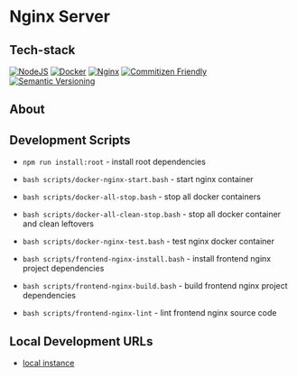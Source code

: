 # Nginx Server

## Tech-stack

[![NodeJS](https://img.shields.io/badge/NodeJS-14.19.1-green)](https://nodejs.org/docs/latest-v14.x/api/)
[![Docker](https://img.shields.io/badge/Docker-20-blue)](https://docs.docker.com/release-notes/)
[![Nginx](https://img.shields.io/badge/Nginx-1.21.6-green)](https://www.nginx.com/)
[![Commitizen Friendly](https://img.shields.io/badge/commitizen-friendly-brightgreen.svg)](http://commitizen.github.io/cz-cli/)
[![Semantic Versioning](https://img.shields.io/badge/Semantic%20Versioning-2.0.0-green)](https://semver.org/spec/v2.0.0.html)

## About

## Development Scripts

- `npm run install:root` - install root dependencies

- `bash scripts/docker-nginx-start.bash` - start nginx container

- `bash scripts/docker-all-stop.bash` - stop all docker containers
- `bash scripts/docker-all-clean-stop.bash` - stop all docker container and clean leftovers

- `bash scripts/docker-nginx-test.bash` - test nginx docker container

- `bash scripts/frontend-nginx-install.bash` - install frontend nginx project dependencies
- `bash scripts/frontend-nginx-build.bash` - build frontend nginx project dependencies
- `bash scripts/frontend-nginx-lint` - lint frontend nginx source code

## Local Development URLs

- [local instance](http://localhost:80)
